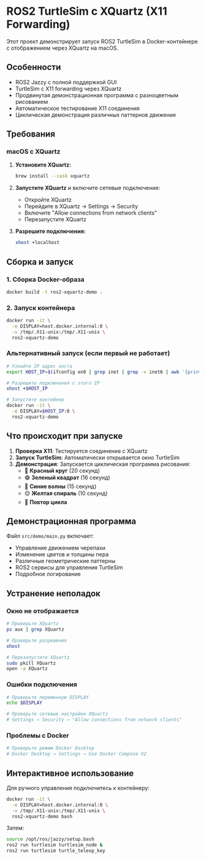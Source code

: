 # ROS2 TurtleSim с XQuartz (X11 Forwarding)

Этот проект демонстрирует запуск ROS2 TurtleSim в Docker-контейнере с отображением через XQuartz на macOS.

## Особенности

- ROS2 Jazzy с полной поддержкой GUI
- TurtleSim с X11 forwarding через XQuartz
- Продвинутая демонстрационная программа с разноцветным рисованием
- Автоматическое тестирование X11 соединения
- Циклическая демонстрация различных паттернов движения

## Требования

### macOS с XQuartz

1. **Установите XQuartz:**
   ```bash
   brew install --cask xquartz
   ```

2. **Запустите XQuartz** и включите сетевые подключения:
   - Откройте XQuartz
   - Перейдите в XQuartz → Settings → Security
   - Включите "Allow connections from network clients"
   - Перезапустите XQuartz

3. **Разрешите подключения:**
   ```bash
   xhost +localhost
   ```

## Сборка и запуск

### 1. Сборка Docker-образа

```bash
docker build -t ros2-xquartz-demo .
```

### 2. Запуск контейнера

```bash
docker run -it \
  -e DISPLAY=host.docker.internal:0 \
  -v /tmp/.X11-unix:/tmp/.X11-unix \
  ros2-xquartz-demo
```

### Альтернативный запуск (если первый не работает)

```bash
# Узнайте IP адрес хоста
export HOST_IP=$(ifconfig en0 | grep inet | grep -v inet6 | awk '{print $2}')

# Разрешите подключения с этого IP
xhost +$HOST_IP

# Запустите контейнер
docker run -it \
  -e DISPLAY=$HOST_IP:0 \
  ros2-xquartz-demo
```

## Что происходит при запуске

1. **Проверка X11**: Тестируется соединение с XQuartz
2. **Запуск TurtleSim**: Автоматически открывается окно TurtleSim
3. **Демонстрация**: Запускается циклическая программа рисования:
   - 🔴 **Красный круг** (20 секунд)
   - 🟢 **Зеленый квадрат** (16 секунд)
   - 🔵 **Синие волны** (15 секунд)
   - 🟡 **Желтая спираль** (10 секунд)
   - 🔄 **Повтор цикла**

## Демонстрационная программа

Файл `src/demo/main.py` включает:
- Управление движением черепахи
- Изменение цветов и толщины пера
- Различные геометрические паттерны
- ROS2 сервисы для управления TurtleSim
- Подробное логирование

## Устранение неполадок

### Окно не отображается
```bash
# Проверьте XQuartz
ps aux | grep XQuartz

# Проверьте разрешения
xhost

# Перезапустите XQuartz
sudo pkill XQuartz
open -a XQuartz
```

### Ошибки подключения
```bash
# Проверьте переменную DISPLAY
echo $DISPLAY

# Проверьте сетевые настройки XQuartz
# Settings → Security → "Allow connections from network clients"
```

### Проблемы с Docker
```bash
# Проверьте режим Docker Desktop
# Docker Desktop → Settings → Use Docker Compose V2
```

## Интерактивное использование

Для ручного управления подключитесь к контейнеру:

```bash
docker run -it \
  -e DISPLAY=host.docker.internal:0 \
  -v /tmp/.X11-unix:/tmp/.X11-unix \
  ros2-xquartz-demo bash
```

Затем:
```bash
source /opt/ros/jazzy/setup.bash
ros2 run turtlesim turtlesim_node &
ros2 run turtlesim turtle_teleop_key
```